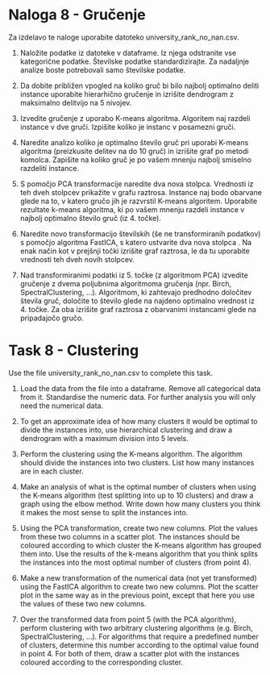 # Naloga 8 - Gručenje

Za izdelavo te naloge uporabite datoteko university_rank_no_nan.csv.

1. Naložite podatke iz datoteke v dataframe. Iz njega odstranite vse kategorične podatke. Številske podatke standardizirajte. Za nadaljnje analize boste potrebovali samo številske podatke.

2. Da dobite približen vpogled na koliko gruč bi bilo najbolj optimalno deliti instance uporabite hierarhično gručenje in izrišite dendrogram z maksimalno delitvijo na 5 nivojev.

3. Izvedite gručenje z uporabo K-means algoritma. Algoritem naj razdeli instance v dve gruči. Izpišite koliko je instanc v posamezni gruči.

4. Naredite analizo koliko je optimalno število gruč pri uporabi K-means algoritma (preizkusite delitev na do 10 gruč) in izrišite graf po metodi komolca. Zapišite na koliko gruč je po vašem mnenju najbolj smiselno razdeliti instance.

5. S pomočjo PCA transformacije naredite dva nova stolpca. Vrednosti iz teh dveh stolpcev prikažite v grafu raztrosa. Instance naj bodo obarvane glede na to, v katero gručo jih je razvrstil K-means algoritem. Uporabite rezultate k-means algoritma, ki po vašem mnenju razdeli instance v najbolj optimalno število gruč (iz 4. točke).

6. Naredite novo transformacijo številskih (še ne transformiranih podatkov) s pomočjo algoritma FastICA, s katero ustvarite dva nova stolpca . Na enak način kot v prejšnji točki izrišite graf raztrosa, le da tu uporabite vrednosti teh dveh novih stolpcev.

7. Nad transformiranimi podatki iz 5. točke (z algoritmom PCA) izvedite gručenje z dvema poljubnima algoritmoma gručenja (npr. Birch, SpectralClustering, ...). Algoritmom, ki zahtevajo predhodno določitev števila gruč, določite to število glede na najdeno optimalno vrednost iz 4. točke. Za oba izrišite graf raztrosa z obarvanimi instancami glede na pripadajočo gručo.

# Task 8 - Clustering

Use the file university_rank_no_nan.csv to complete this task.

1. Load the data from the file into a dataframe. Remove all categorical data from it. Standardise the numeric data. For further analysis you will only need the numerical data.

2. To get an approximate idea of how many clusters it would be optimal to divide the instances into, use hierarchical clustering and draw a dendrogram with a maximum division into 5 levels.

3. Perform the clustering using the K-means algorithm. The algorithm should divide the instances into two clusters. List how many instances are in each cluster.

4. Make an analysis of what is the optimal number of clusters when using the K-means algorithm (test splitting into up to 10 clusters) and draw a graph using the elbow method. Write down how many clusters you think it makes the most sense to split the instances into.

5. Using the PCA transformation, create two new columns. Plot the values from these two columns in a scatter plot. The instances should be coloured according to which cluster the K-means algorithm has grouped them into. Use the results of the k-means algorithm that you think splits the instances into the most optimal number of clusters (from point 4).

6. Make a new transformation of the numerical data (not yet transformed) using the FastICA algorithm to create two new columns. Plot the scatter plot in the same way as in the previous point, except that here you use the values of these two new columns.

7. Over the transformed data from point 5 (with the PCA algorithm), perform clustering with two arbitrary clustering algorithms (e.g. Birch, SpectralClustering, ...). For algorithms that require a predefined number of clusters, determine this number according to the optimal value found in point 4. For both of them, draw a scatter plot with the instances coloured according to the corresponding cluster.
